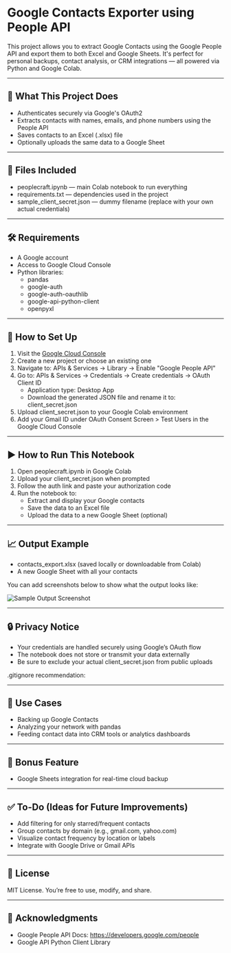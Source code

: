 # Google Contacts Exporter using People API

This project allows you to extract Google Contacts using the Google People API and export them to both Excel and Google Sheets. It's perfect for personal backups, contact analysis, or CRM integrations — all powered via Python and Google Colab.

---

## 🚀 What This Project Does

- Authenticates securely via Google's OAuth2
- Extracts contacts with names, emails, and phone numbers using the People API
- Saves contacts to an Excel (.xlsx) file
- Optionally uploads the same data to a Google Sheet

---

## 📂 Files Included

- peoplecraft.ipynb — main Colab notebook to run everything
- requirements.txt — dependencies used in the project
- sample_client_secret.json — dummy filename (replace with your own actual credentials)

---

## 🛠️ Requirements

- A Google account
- Access to Google Cloud Console
- Python libraries:
  - pandas
  - google-auth
  - google-auth-oauthlib
  - google-api-python-client
  - openpyxl

---

## 🔐 How to Set Up

1. Visit the [Google Cloud Console](https://console.cloud.google.com)
2. Create a new project or choose an existing one
3. Navigate to: APIs & Services → Library → Enable "Google People API"
4. Go to: APIs & Services → Credentials → Create credentials → OAuth Client ID
   - Application type: Desktop App
   - Download the generated JSON file and rename it to: client_secret.json
5. Upload client_secret.json to your Google Colab environment
6. Add your Gmail ID under OAuth Consent Screen > Test Users in the Google Cloud Console

---

## ▶️ How to Run This Notebook

1. Open peoplecraft.ipynb in Google Colab
2. Upload your client_secret.json when prompted
3. Follow the auth link and paste your authorization code
4. Run the notebook to:
   - Extract and display your Google contacts
   - Save the data to an Excel file
   - Upload the data to a new Google Sheet (optional)

---

## 📈 Output Example

- contacts_export.xlsx (saved locally or downloadable from Colab)
- A new Google Sheet with all your contacts

You can add screenshots below to show what the output looks like:

![Sample Output Screenshot](path_to_your_screenshot.png)

---

## 🔒 Privacy Notice

- Your credentials are handled securely using Google’s OAuth flow
- The notebook does not store or transmit your data externally
- Be sure to exclude your actual client_secret.json from public uploads

.gitignore recommendation:

---

## 🧠 Use Cases

- Backing up Google Contacts
- Analyzing your network with pandas
- Feeding contact data into CRM tools or analytics dashboards

---

## 🎁 Bonus Feature

- Google Sheets integration for real-time cloud backup

---

## ✅ To-Do (Ideas for Future Improvements)

- Add filtering for only starred/frequent contacts
- Group contacts by domain (e.g., gmail.com, yahoo.com)
- Visualize contact frequency by location or labels
- Integrate with Google Drive or Gmail APIs

---

## 📎 License

MIT License. You’re free to use, modify, and share.

---

## 🙌 Acknowledgments

- Google People API Docs: https://developers.google.com/people
- Google API Python Client Library

